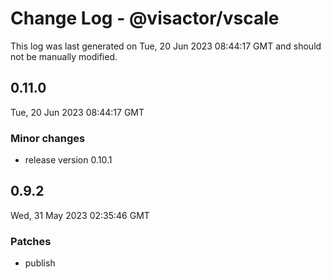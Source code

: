 # Change Log - @visactor/vscale

This log was last generated on Tue, 20 Jun 2023 08:44:17 GMT and should not be manually modified.

## 0.11.0
Tue, 20 Jun 2023 08:44:17 GMT

### Minor changes

- release version 0.10.1

## 0.9.2
Wed, 31 May 2023 02:35:46 GMT

### Patches

- publish

